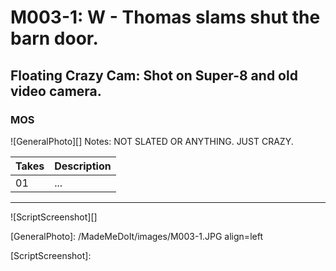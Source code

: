 # M003-1: W - Thomas slams shut the barn door.

## Floating Crazy Cam: Shot on Super-8 and old video camera.

### MOS

![GeneralPhoto][]
Notes: NOT SLATED OR ANYTHING. JUST CRAZY.

| Takes | Description |
|:---|:----|
| 01 | ... |

----

![ScriptScreenshot][]


[GeneralPhoto]:  /MadeMeDoIt/images/M003-1.JPG align=left

[ScriptScreenshot]: 